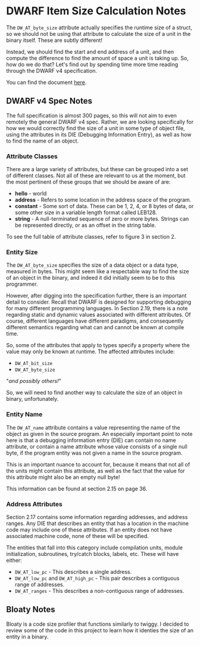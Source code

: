# DWARF Item Size Calculation Notes

The `DW_AT_byte_size` attribute actually specifies the runtime size of a
struct, so we should not be using that attribute to calculate the size of
a unit in the binary itself. These are subtly different!

Instead, we should find the start and end address of a unit, and then compute
the difference to find the amount of space a unit is taking up. So, how do
we do that? Let's find out by spending time more time reading through the
DWARF v4 specification.

You can find the document [here](http://www.dwarfstd.org/doc/DWARF4.pdf).

## DWARF v4 Spec Notes

The full specification is almost 300 pages, so this will not aim to even
remotely the general DWARF v4 spec. Rather, we are looking specifically for
how we would correctly find the size of a unit in some type of object file,
using the attributes in its DIE (Debugging Information Entry), as well as
how to find the name of an object.

### Attribute Classes

There are a large variety of attributes, but these can be grouped into a set
of different classes. Not all of these are relevant to us at the moment, but
the most pertinent of these groups that we should be aware of are:

*  __hello__ - world
*  __address__ - Refers to some location in the address space of the program.
*  __constant__ - Some sort of data. These can be 1, 2, 4, or 8 bytes of data,
                  or some other size in a variable length format called LEB128.
*  __string__ - A null-terminated sequence of zero or more bytes. Strings can
                be represented directly, or as an offset in the string table.

To see the full table of attribute classes, refer to figure 3 in section 2.

### Entity Size

The `DW_AT_byte_size` specifies the size of a data object or a data type,
measured in bytes. This might seem like a respectable way to find the size of
an object in the binary, and indeed it did initially seem to be to this
programmer.

However, after digging into the specification further, there is an important
detail to consider. Recall that DWARF is designed for supporting debugging
for many different programming languages. In Section 2.19, there is a note
regarding static and dynamic values associated with different attributes.
Of course, different languages have different paradigms, and consequently
different semantics regarding what can and cannot be known at compile time.

So, some of the attributes that apply to types specify a property where the
value may only be known at runtime. The affected attributes include:

*  `DW_AT_bit_size`
*  `DW_AT_byte_size`

"_and possibly others!_"

So, we will need to find another way to calculate the size of an object in
binary, unfortunately.

### Entity Name

The `DW_AT_name` attribute contains a value representing the name of the
object as given in the source program. An especially important point to note
here is that a debugging information entry (DIE) can contain no name attribute,
or contain a name attribute whose value consists of a single null byte, if
the program entity was not given a name in the source program.

This is an important nuance to account for, because it means that not all of
the units might contain this attribute, as well as the fact that the value for
this attribute might also be an empty null byte!

This information can be found at section 2.15 on page 36.

### Address Attributes

Section 2.17 contains some information regarding addresses, and address ranges.
Any DIE that describes an entity that has a location in the machine code may
include one of these attributes. If an entity does not have associated machine
code, none of these will be specified.

The entities that fall into this category include compilation units, module
initialization, subroutines, try/catch blocks, labels, etc. These will have
either:

*  `DW_AT_low_pc` - This describes a single address.
*  `DW_AT_low_pc` and `DW_AT_high_pc` - This pair describes a contiguous range
                                        of addresses.
*  `DW_AT_ranges` - This describes a non-contiguous range of addresses.

## Bloaty Notes

Bloaty is a code size profiler that functions similarly to twiggy. I decided
to review some of the code in this project to learn how it identies the size
of an entity in a binary.

